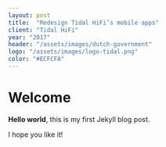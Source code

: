 ```yaml
---
layout: post
title:  "Redesign Tidal HiFi’s mobile apps"
client: "Tidal HiFi"
year: "2017"
header: "/assets/images/dutch-government"
logo: "/assets/images/logo-tidal.png"
color: "#ECFCFA"
---
```


# Welcome

**Hello world**, this is my first Jekyll blog post.

I hope you like it!
